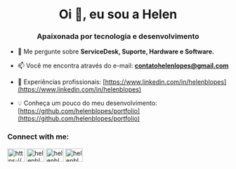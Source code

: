 <h1 align="center">Oi 👋, eu sou a Helen</h1>
<h3 align="center">Apaixonada por tecnologia e desenvolvimento</h3>

- 💬 Me pergunte sobre **ServiceDesk, Suporte, Hardware e Software.**

- 📫 Você me encontra através do e-mail: **contatohelenlopes@gmail.com**

- 📄 Experiências profissionais: [https://www.linkedin.com/in/helenblopes](https://www.linkedin.com/in/helenblopes)

- 💡 Conheça um pouco do meu desenvolvimento: [https://github.com/helenblopes/portfolio](https://github.com/helenblopes/portfolio)

<h3 align="left">Connect with me:</h3>
<p align="left">
<a href="https://linkedin.com/in/https://www.linkedin.com/in/helenblopes" target="blank"><img align="center" src="https://raw.githubusercontent.com/rahuldkjain/github-profile-readme-generator/master/src/images/icons/Social/linked-in-alt.svg" alt="https://www.linkedin.com/in/helenblopes" height="30" width="40" /></a>
<a href="https://fb.com/helenblopes" target="blank"><img align="center" src="https://raw.githubusercontent.com/rahuldkjain/github-profile-readme-generator/master/src/images/icons/Social/facebook.svg" alt="helenblopes" height="30" width="40" /></a>
<a href="https://instagram.com/helenblopes" target="blank"><img align="center" src="https://raw.githubusercontent.com/rahuldkjain/github-profile-readme-generator/master/src/images/icons/Social/instagram.svg" alt="helenblopes" height="30" width="40" /></a>
<a href="https://discord.gg/helenblopes" target="blank"><img align="center" src="https://raw.githubusercontent.com/rahuldkjain/github-profile-readme-generator/master/src/images/icons/Social/discord.svg" alt="helenblopes" height="30" width="40" /></a>
</p>




<!---
helenblopes/helenblopes is a ✨ special ✨ repository because its `README.md` (this file) appears on your GitHub profile.
You can click the Preview link to take a look at your changes.
--->
